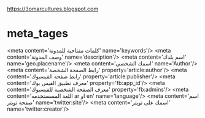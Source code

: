 https://3omarcultures.blogspot.com
# meta_tages
﻿&lt;meta content='كلمات مفتاحية للمدونة' name='keywords'/> &lt;meta content='وصف المدونة' name='description'/> &lt;meta content='اسم بلدك' name='geo.placename'/> &lt;meta content='اسمك الشخصى' name='Author'/> &lt;meta content='رابط الصفحة الشخصة' property='article:author'/> &lt;meta content='رابط صفحة الفيسبوك' property='article:publisher'/> &lt;meta content='معرف تطبيق الفيس بوك' property='fb:app_id'/> &lt;meta content='معرف الصفحة الشخصية للفيسبوك' property='fb:admins'/> &lt;meta content='اللغة المسستخدمه ar او en' name='language'/> &lt;meta content='اسم صفحة تويتر' name='twitter:site'/> &lt;meta content='اسمك على تويتر' name='twitter:creator'/>
